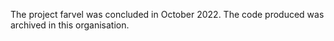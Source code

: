 The project farvel was concluded in October 2022. The code produced was archived in this organisation.
